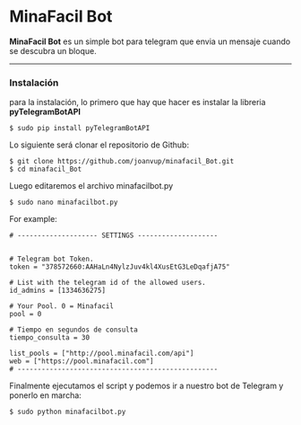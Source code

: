 MinaFacil Bot
===================
**MinaFacil Bot** es un simple bot para telegram que envia un mensaje cuando se descubra un bloque.

-------------
### Instalación
para la instalación, lo primero que hay que hacer es instalar la libreria **pyTelegramBotAPI**

    $ sudo pip install pyTelegramBotAPI

Lo siguiente será clonar el repositorio de Github:

    $ git clone https://github.com/joanvup/minafacil_Bot.git
    $ cd minafacil_Bot

Luego editaremos el archivo minafacilbot.py 

    $ sudo nano minafacilbot.py


 For example:

    # -------------------- SETTINGS --------------------
    
    
    # Telegram bot Token.
    token = "378572660:AAHaLn4NylzJuv4kl4XusEtG3LeDqafjA75"
    
    # List with the telegram id of the allowed users.
    id_admins = [1334636275]
    
    # Your Pool. 0 = Minafacil
    pool = 0
    
    # Tiempo en segundos de consulta
    tiempo_consulta = 30
    
    list_pools = ["http://pool.minafacil.com/api"]
    web = ["https://pool.minafacil.com"]
    # --------------------------------------------------


Finalmente ejecutamos el script y podemos ir a nuestro bot de Telegram y ponerlo en marcha:

    $ sudo python minafacilbot.py
